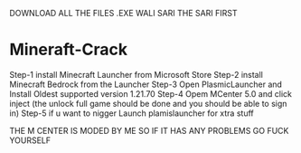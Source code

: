 DOWNLOAD ALL THE FILES .EXE WALI SARI THE SARI FIRST 
# Mineraft-Crack
Step-1
install Minecraft Launcher from Microsoft Store 
Step-2 
install Minecraft Bedrock from the Launcher
Step-3
Open PlasmicLauncher and Install Oldest supported version 1.21.70
Step-4 
Opem MCenter 5.0 and click inject (the unlock full game should be done and you should be able to sign in)
Step-5 if u want to nigger
Launch plamislauncher for xtra stuff




THE M CENTER IS MODED BY ME SO IF IT HAS ANY PROBLEMS GO FUCK YOURSELF
